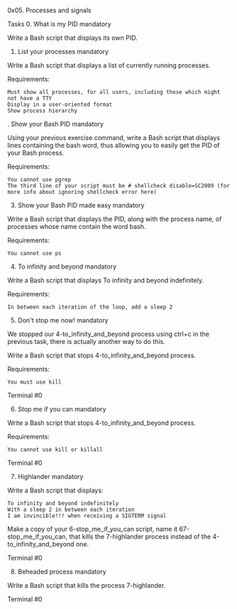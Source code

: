 0x05. Processes and signals

Tasks
0. What is my PID
mandatory

Write a Bash script that displays its own PID.


1. List your processes
mandatory

Write a Bash script that displays a list of currently running processes.

Requirements:

    Must show all processes, for all users, including those which might not have a TTY
    Display in a user-oriented format
    Show process hierarchy
. Show your Bash PID
mandatory

Using your previous exercise command, write a Bash script that displays lines containing the bash word, thus allowing you to easily get the PID of your Bash process.

Requirements:

    You cannot use pgrep
    The third line of your script must be # shellcheck disable=SC2009 (for more info about ignoring shellcheck error here)


3. Show your Bash PID made easy
mandatory

Write a Bash script that displays the PID, along with the process name, of processes whose name contain the word bash.

Requirements:

    You cannot use ps

4. To infinity and beyond
mandatory

Write a Bash script that displays To infinity and beyond indefinitely.

Requirements:

    In between each iteration of the loop, add a sleep 2

5. Don't stop me now!
mandatory

We stopped our 4-to_infinity_and_beyond process using ctrl+c in the previous task, there is actually another way to do this.

Write a Bash script that stops 4-to_infinity_and_beyond process.

Requirements:

    You must use kill

Terminal #0


6. Stop me if you can
mandatory

Write a Bash script that stops 4-to_infinity_and_beyond process.

Requirements:

    You cannot use kill or killall

Terminal #0


7. Highlander
mandatory

Write a Bash script that displays:

    To infinity and beyond indefinitely
    With a sleep 2 in between each iteration
    I am invincible!!! when receiving a SIGTERM signal

Make a copy of your 6-stop_me_if_you_can script, name it 67-stop_me_if_you_can, that kills the 7-highlander process instead of the 4-to_infinity_and_beyond one.

Terminal #0


8. Beheaded process
mandatory

Write a Bash script that kills the process 7-highlander.

Terminal #0
